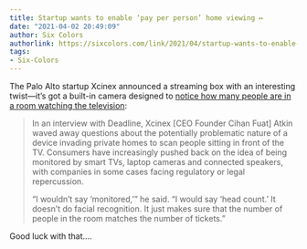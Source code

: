 ```yaml
---
title: Startup wants to enable ‘pay per person’ home viewing ↦
date: "2021-04-02 20:49:09"
author: Six Colors
authorlink: https://sixcolors.com/link/2021/04/startup-wants-to-enable-pay-per-person-home-viewing/
tags:
- Six-Colors
---
```

<p>The Palo Alto startup Xcinex announced a streaming box with an interesting twist—it’s got a built-in camera designed to <a href="https://deadline.com/2020/06/xcinex-venue-streaming-system-premium-vod-pay-per-view-1202951080/">notice how many people are in a room watching the television</a>:</p>
<blockquote><p>
  In an interview with Deadline, Xcinex [CEO Founder Cihan Fuat] Atkin waved away questions about the potentially problematic nature of a device invading private homes to scan people sitting in front of the TV. Consumers have increasingly pushed back on the idea of being monitored by smart TVs, laptop cameras and connected speakers, with companies in some cases facing regulatory or legal repercussion.</p>
<p>  “I wouldn’t say ‘monitored,’” he said. “I would say ‘head count.’ It doesn’t do facial recognition. It just makes sure that the number of people in the room matches the number of tickets.”
</p></blockquote>
<p>Good luck with that.&#8230;</p>